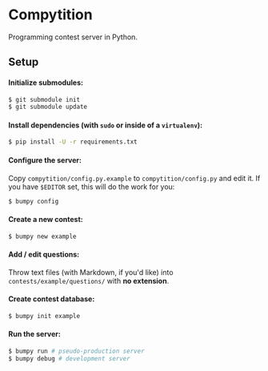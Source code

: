 # Compytition

Programming contest server in Python.

## Setup

#### Initialize submodules:

```bash
$ git submodule init
$ git submodule update
```

#### Install dependencies (with `sudo` or inside of a `virtualenv`):

```bash
$ pip install -U -r requirements.txt
```

#### Configure the server:

Copy `compytition/config.py.example` to `compytition/config.py` and edit it. If you have `$EDITOR` set, this will do the work for you:

```bash
$ bumpy config
```

#### Create a new contest:

```bash
$ bumpy new example
```

#### Add / edit questions:

Throw text files (with Markdown, if you'd like) into `contests/example/questions/` with **no extension**.

#### Create contest database:

```bash
$ bumpy init example
```

#### Run the server:

```bash
$ bumpy run # pseudo-production server
$ bumpy debug # development server
```
